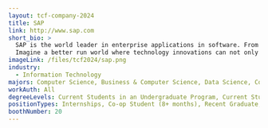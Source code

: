 ```yaml
---
layout: tcf-company-2024
title: SAP
link: http://www.sap.com
short_bio: >
  SAP is the world leader in enterprise applications in software. From back office to boardroom, warehouse to storefront, and desktop to mobile device, SAP empowers people and organizations to work together more efficiently and use business insight more effectively. We do this by extending the availability of software across on-premise installations, cloud and on-demand deployments, and mobile devices. Our solutions are currently used by nearly 200,000 organizations, touch more than 63% of the world's financial transaction revenue, and positively impact more than 500 million people. SAP empowers people and organizations to work together more efficiently and use business insight more effectively.
  Imagine a better run world where technology innovations can not only enable businesses
imageLink: /files/tcf2024/sap.png
industry:
  - Information Technology
majors: Computer Science, Business & Computer Science, Data Science, Computer Engineering
workAuth: All
degreeLevels: Current Students in an Undergraduate Program, Current Students in a Masters Program, Current Students in a Phd Program, Graduated with an Undergraduate Degree, Graduated with a Graduate Degree (Masters or Phd)
positionTypes: Internships, Co-op Student (8+ months), Recent Graduate, Full-time
boothNumber: 20
---
```

